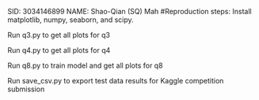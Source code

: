 SID: 3034146899
NAME: Shao-Qian (SQ) Mah
#Reproduction steps:
Install matplotlib, numpy, seaborn, and scipy.

Run q3.py to get all plots for q3

Run q4.py to get all plots for q4

Run q8.py to train model and get all plots for q8

Run save_csv.py to export test data results for Kaggle competition submission
